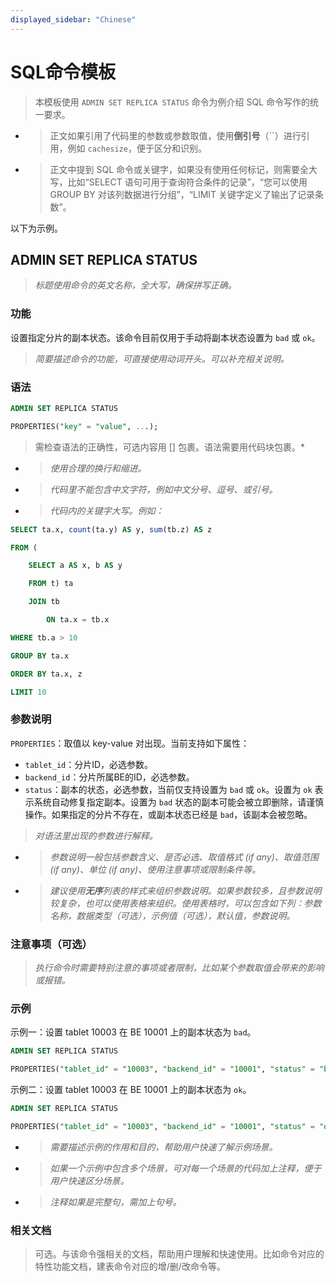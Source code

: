 ```yaml
---
displayed_sidebar: "Chinese"
---
```


# SQL命令模板

> 本模板使用 `ADMIN SET REPLICA STATUS` 命令为例介绍 SQL 命令写作的统一要求。

- > 正文如果引用了代码里的参数或参数取值，使用**倒引号**（``）进行引用，例如 `cachesize`，便于区分和识别。

- > 正文中提到 SQL 命令或关键字，如果没有使用任何标记，则需要全大写，比如“SELECT 语句可用于查询符合条件的记录”，“您可以使用 GROUP BY 对该列数据进行分组”，“LIMIT 关键字定义了输出了记录条数”。

以下为示例。

## ADMIN SET REPLICA STATUS

> *标题使用命令的英文名称，全大写，确保拼写正确。*

### 功能

设置指定分片的副本状态。该命令目前仅用于手动将副本状态设置为 `bad` 或 `ok`。

> *简要描述命令的功能，可直接使用动词开头。可以补充相关说明。*

### 语法

```SQL
ADMIN SET REPLICA STATUS

PROPERTIES("key" = "value", ...);
```

> 需检查语法的正确性，可选内容用 [] 包裹。语法需要用代码块包裹。*

- > *使用合理的换行和缩进。*

- > *代码里不能包含中文字符，例如中文分号、逗号、或引号。*

- > *代码内的关键字大写。例如：*

```SQL
SELECT ta.x, count(ta.y) AS y, sum(tb.z) AS z

FROM (

    SELECT a AS x, b AS y

    FROM t) ta

    JOIN tb

        ON ta.x = tb.x

WHERE tb.a > 10

GROUP BY ta.x

ORDER BY ta.x, z

LIMIT 10
```

### 参数说明

`PROPERTIES`：取值以 key-value 对出现。当前支持如下属性：

- `tablet_id`：分片ID，必选参数。
- `backend_id`：分片所属BE的ID，必选参数。
- `status`：副本的状态，必选参数，当前仅支持设置为 `bad` 或 `ok`。设置为 `ok` 表示系统自动修复指定副本。设置为 `bad` 状态的副本可能会被立即删除，请谨慎操作。如果指定的分片不存在，或副本状态已经是 `bad`，该副本会被忽略。

> *对语法里出现的参数进行解释。*

- > *参数说明一般包括参数含义、是否必选、取值格式 (if any)、取值范围 (if any)、单位 (if any)、使用注意事项或限制条件等。*

- > *建议使用****无序****列表的样式来组织参数说明。如果参数较多，且参数说明较复杂，也可以使用表格来组织。使用表格时，可以包含如下列：参数名称，数据类型（可选），示例值（可选），默认值，参数说明。*

### 注意事项（可选）

> *执行命令时需要特别注意的事项或者限制，比如某个参数取值会带来的影响或报错。*

### 示例

示例一：设置 tablet 10003 在 BE 10001 上的副本状态为 `bad`。

```SQL
ADMIN SET REPLICA STATUS

PROPERTIES("tablet_id" = "10003", "backend_id" = "10001", "status" = "bad");
```

示例二：设置 tablet 10003 在 BE 10001 上的副本状态为 `ok`。

```SQL
ADMIN SET REPLICA STATUS

PROPERTIES("tablet_id" = "10003", "backend_id" = "10001", "status" = "ok");
```

- > *需要描述示例的作用和目的，帮助用户快速了解示例场景。*

- > *如果一个示例中包含多个场景，可对每一个场景的代码加上注释，便于用户快速区分场景。*

- > *注释如果是完整句，需加上句号。*

### 相关文档

> 可选。与该命令强相关的文档，帮助用户理解和快速使用。比如命令对应的特性功能文档，建表命令对应的增/删/改命令等。

